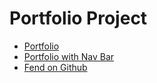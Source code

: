 
# Portfolio Project
* [Portfolio](http://ahmedamged.ga/index.html)
* [Portfolio with Nav Bar](http://ahmedamged.ga/nav.html)
* [Fend on Github](https://github.com/ahmedamged/fend)
